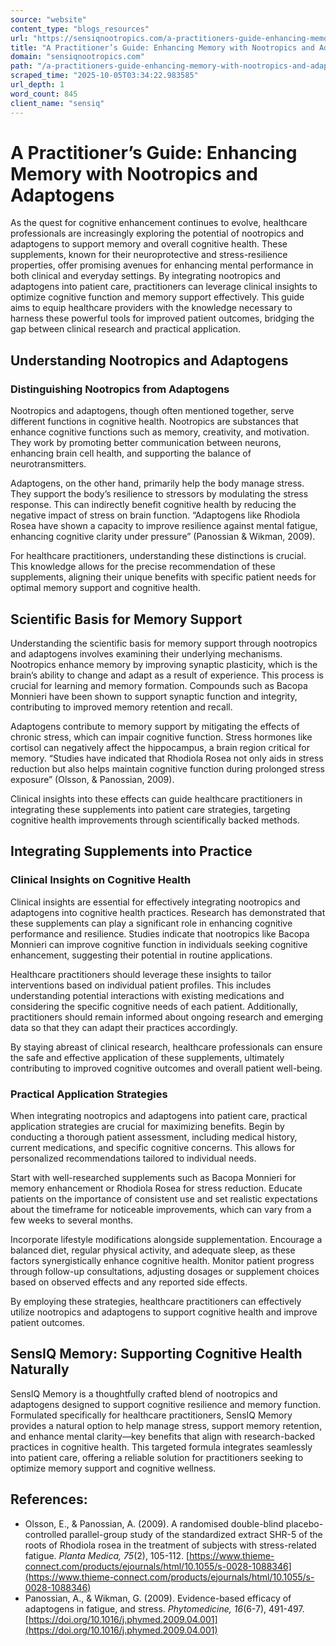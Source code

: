 ```yaml
---
source: "website"
content_type: "blogs_resources"
url: "https://sensiqnootropics.com/a-practitioners-guide-enhancing-memory-with-nootropics-and-adaptogens/"
title: "A Practitioner’s Guide: Enhancing Memory with Nootropics and Adaptogens"
domain: "sensiqnootropics.com"
path: "/a-practitioners-guide-enhancing-memory-with-nootropics-and-adaptogens/"
scraped_time: "2025-10-05T03:34:22.983585"
url_depth: 1
word_count: 845
client_name: "sensiq"
---
```


# A Practitioner’s Guide: Enhancing Memory with Nootropics and Adaptogens

As the quest for cognitive enhancement continues to evolve, healthcare professionals are increasingly exploring the potential of nootropics and adaptogens to support memory and overall cognitive health. These supplements, known for their neuroprotective and stress-resilience properties, offer promising avenues for enhancing mental performance in both clinical and everyday settings. By integrating nootropics and adaptogens into patient care, practitioners can leverage clinical insights to optimize cognitive function and memory support effectively. This guide aims to equip healthcare providers with the knowledge necessary to harness these powerful tools for improved patient outcomes, bridging the gap between clinical research and practical application.

## Understanding Nootropics and Adaptogens

### Distinguishing Nootropics from Adaptogens

Nootropics and adaptogens, though often mentioned together, serve different functions in cognitive health. Nootropics are substances that enhance cognitive functions such as memory, creativity, and motivation. They work by promoting better communication between neurons, enhancing brain cell health, and supporting the balance of neurotransmitters.

Adaptogens, on the other hand, primarily help the body manage stress. They support the body’s resilience to stressors by modulating the stress response. This can indirectly benefit cognitive health by reducing the negative impact of stress on brain function. “Adaptogens like Rhodiola Rosea have shown a capacity to improve resilience against mental fatigue, enhancing cognitive clarity under pressure” (Panossian & Wikman, 2009).

For healthcare practitioners, understanding these distinctions is crucial. This knowledge allows for the precise recommendation of these supplements, aligning their unique benefits with specific patient needs for optimal memory support and cognitive health.

## Scientific Basis for Memory Support

Understanding the scientific basis for memory support through nootropics and adaptogens involves examining their underlying mechanisms. Nootropics enhance memory by improving synaptic plasticity, which is the brain’s ability to change and adapt as a result of experience. This process is crucial for learning and memory formation. Compounds such as Bacopa Monnieri have been shown to support synaptic function and integrity, contributing to improved memory retention and recall.

Adaptogens contribute to memory support by mitigating the effects of chronic stress, which can impair cognitive function. Stress hormones like cortisol can negatively affect the hippocampus, a brain region critical for memory. “Studies have indicated that Rhodiola Rosea not only aids in stress reduction but also helps maintain cognitive function during prolonged stress exposure” (Olsson, & Panossian, 2009).

Clinical insights into these effects can guide healthcare practitioners in integrating these supplements into patient care strategies, targeting cognitive health improvements through scientifically backed methods.

## Integrating Supplements into Practice

### Clinical Insights on Cognitive Health

Clinical insights are essential for effectively integrating nootropics and adaptogens into cognitive health practices. Research has demonstrated that these supplements can play a significant role in enhancing cognitive performance and resilience. Studies indicate that nootropics like Bacopa Monnieri can improve cognitive function in individuals seeking cognitive enhancement, suggesting their potential in routine applications.

Healthcare practitioners should leverage these insights to tailor interventions based on individual patient profiles. This includes understanding potential interactions with existing medications and considering the specific cognitive needs of each patient. Additionally, practitioners should remain informed about ongoing research and emerging data so that they can adapt their practices accordingly.

By staying abreast of clinical research, healthcare professionals can ensure the safe and effective application of these supplements, ultimately contributing to improved cognitive outcomes and overall patient well-being.

### Practical Application Strategies

When integrating nootropics and adaptogens into patient care, practical application strategies are crucial for maximizing benefits. Begin by conducting a thorough patient assessment, including medical history, current medications, and specific cognitive concerns. This allows for personalized recommendations tailored to individual needs.

Start with well-researched supplements such as Bacopa Monnieri for memory enhancement or Rhodiola Rosea for stress reduction. Educate patients on the importance of consistent use and set realistic expectations about the timeframe for noticeable improvements, which can vary from a few weeks to several months.

Incorporate lifestyle modifications alongside supplementation. Encourage a balanced diet, regular physical activity, and adequate sleep, as these factors synergistically enhance cognitive health. Monitor patient progress through follow-up consultations, adjusting dosages or supplement choices based on observed effects and any reported side effects.

By employing these strategies, healthcare practitioners can effectively utilize nootropics and adaptogens to support cognitive health and improve patient outcomes.

## SensIQ Memory: Supporting Cognitive Health Naturally

SensIQ Memory is a thoughtfully crafted blend of nootropics and adaptogens designed to support cognitive resilience and memory function. Formulated specifically for healthcare practitioners, SensIQ Memory provides a natural option to help manage stress, support memory retention, and enhance mental clarity—key benefits that align with research-backed practices in cognitive health. This targeted formula integrates seamlessly into patient care, offering a reliable solution for practitioners seeking to optimize memory support and cognitive wellness.

## References:

*   Olsson, E., & Panossian, A. (2009). A randomised double-blind placebo-controlled parallel-group study of the standardized extract SHR-5 of the roots of Rhodiola rosea in the treatment of subjects with stress-related fatigue. _Planta Medica, 75_(2), 105-112. [https://www.thieme-connect.com/products/ejournals/html/10.1055/s-0028-1088346](https://www.thieme-connect.com/products/ejournals/html/10.1055/s-0028-1088346)
*   Panossian, A., & Wikman, G. (2009). Evidence-based efficacy of adaptogens in fatigue, and stress. _Phytomedicine, 16_(6-7), 491-497. [https://doi.org/10.1016/j.phymed.2009.04.001](https://doi.org/10.1016/j.phymed.2009.04.001)
